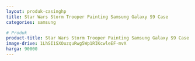 ```yaml
---
layout: produk-casinghp
title: Star Wars Storm Trooper Painting Samsung Galaxy S9 Case
categories: samsung

# Produk
product-title: Star Wars Storm Trooper Painting Samsung Galaxy S9 Case
image-drive: 1LhSI1SXOuzquRwg5Wp1RIKcwleEF-mvX
harga: 90000
---
```

